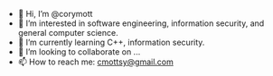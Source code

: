 - 👋 Hi, I’m @corymott
- 👀 I’m interested in software engineering, information security, and general computer science.
- 🌱 I’m currently learning C++, information security.
- 💞️ I’m looking to collaborate on ...
- 📫 How to reach me: cmottsy@gmail.com

<!---
corymott/corymott is a ✨ special ✨ repository because its `README.md` (this file) appears on your GitHub profile.
You can click the Preview link to take a look at your changes.
--->
